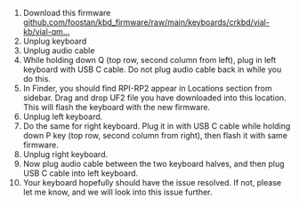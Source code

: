 1. Download this firmware  
[github.com/foostan/kbd_firmware/raw/main/keyboards/crkbd/vial-kb/vial-qm...](https://github.com/foostan/kbd_firmware/raw/main/keyboards/crkbd/vial-kb/vial-qmk/.build/crkbd_rev4_0_standard_vial.uf2)  
2. Unplug keyboard  
3. Unplug audio cable  
4. While holding down Q (top row, second column from left), plug in left keyboard with USB C cable. Do not plug audio cable back in while you do this.  
5. In Finder, you should find RPI-RP2 appear in Locations section from sidebar. Drag and drop UF2 file you have downloaded into this location. This will flash the keyboard with the new firmware.  
6. Unplug left keyboard.  
7. Do the same for right keyboard. Plug it in with USB C cable while holding down P key (top row, second column from right), then flash it with same firmware.  
8. Unplug right keyboard.  
9. Now plug audio cable between the two keyboard halves, and then plug USB C cable into left keyboard.  
10. Your keyboard hopefully should have the issue resolved. If not, please let me know, and we will look into this issue further.